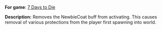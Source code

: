 **For game**: [7 Days to Die](https://7daystodie.com)

**Description:**
Removes the NewbieCoat buff from activating. This causes removal of various protections
from the player first spawning into world.
